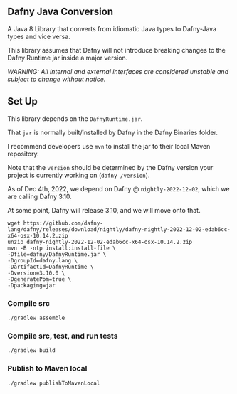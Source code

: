 ## Dafny Java Conversion
A Java 8 Library that converts from
idiomatic Java types to Dafny-Java types and vice versa.

This library assumes that Dafny will not introduce breaking changes
to the Dafny Runtime jar inside a major version.

*WARNING: All internal and external interfaces are considered unstable and subject to change without notice.*

## Set Up
This library depends on the `DafnyRuntime.jar`. 

That `jar` is normally built/installed by 
Dafny in the Dafny Binaries folder.

I recommend developers use `mvn` to 
install the jar to their local Maven repository.

Note that the `version` should be determined by the Dafny version
your project is currently working on (`dafny /version`).

As of Dec 4th, 2022, 
we depend on Dafny @ `nightly-2022-12-02`,
which we are calling Dafny 3.10.

At some point, Dafny will release 3.10,
and we will move onto that.

```shell
wget https://github.com/dafny-lang/dafny/releases/download/nightly/dafny-nightly-2022-12-02-edab6cc-x64-osx-10.14.2.zip 
unzip dafny-nightly-2022-12-02-edab6cc-x64-osx-10.14.2.zip 
mvn -B -ntp install:install-file \
-Dfile=dafny/DafnyRuntime.jar \
-DgroupId=dafny.lang \
-DartifactId=DafnyRuntime \
-Dversion=3.10.0 \
-DgeneratePom=true \
-Dpackaging=jar
```

### Compile src
`./gradlew assemble`

### Compile src, test, and run tests
`./gradlew build`

### Publish to Maven local
`./gradlew publishToMavenLocal`
